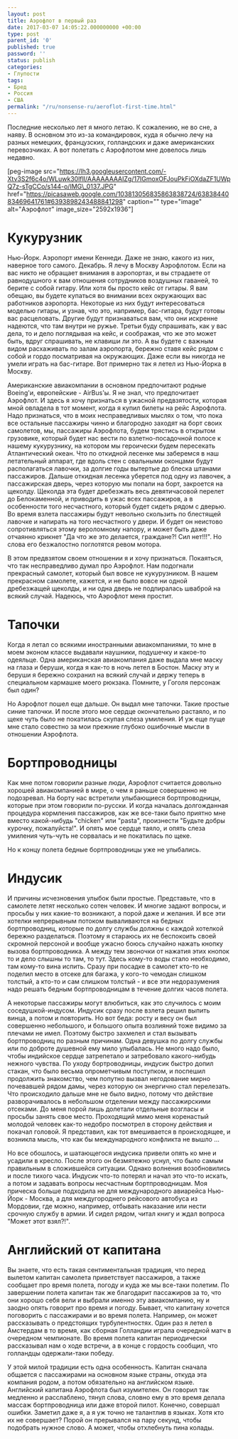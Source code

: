 ```yaml
---
layout: post
title: Аэрофлот в первый раз
date: 2017-03-07 14:05:22.000000000 +00:00
type: post
parent_id: '0'
published: true
password: ''
status: publish
categories:
- Глупости
tags:
- Бред
- Россия
- США
permalink: "/ru/nonsense-ru/aeroflot-first-time.html"
---
```

Последние несколько лет я много летаю. К сожалению, не во сне, а наяву. В основном это из-за командировок, куда я обычно лечу&nbsp;на разных немецких, французских, голландских и даже американских перевозчиках. А вот полетать с Аэрофлотом мне довелось лишь недавно.

[peg-image src="https://lh3.googleusercontent.com/-Xtv3S2f6c4o/WLuwk30lflI/AAAAAAAAIZg/17IGmoxOFJouPkFiOXdaZF1UWpQ7z-sTgCCo/s144-o/IMG\_0137.JPG" href="https://picasaweb.google.com/103813056835863838724/6383844083469641761#6393898243488841298" caption="" type="image" alt="Аэрофлот" image\_size="2592x1936"]

# Кукурузник

Нью-Йорк. Аэропорт имени Кеннеди. Даже не знаю, какого из них, наверное того самого. Декабрь. Я лечу в Москву Аэрофлотом. Если на вас никто не обращает внимания в аэропортах, и вы страдаете&nbsp;от равнодушного к вам отношения сотрудников воздушных гаваней, то берите с собой гитару. Или хотя бы просто кейс от гитары. Я вам обещаю, вы будете купаться во внимании всех окружающих вас работников аэропорта. Некоторые из них будут интересоваться моделью гитары, и узнав, что это, например, бас-гитара, будут готовы вас расцеловать. Другие будут признаваться&nbsp;вам, что они искренне надеются, что там внутри не ружье. Третьи буду спрашивать, как у вас дела, то и дело поглядывая на кейс, и соображая, что же это может быть, вдруг спрашивать, не клавиши ли это. А вы будете с важным видом расхаживать по залам аэропорта, бережно ставя кейс рядом с собой и гордо посматривая на окружающих. Даже если вы никогда не умели играть на бас-гитаре. Вот примерно так я летел из Нью-Йорка в Москву.

Американские авиакомпании в основном предпочитают родные Boeing'и, европейские - AirBus'ы. Я не знал, что предпочитает Аэрофлот. И здесь я хочу признаться в ужасной предвзятости, которая мной овладела&nbsp;в тот момент, когда я купил билеты на рейс Аэрофлота. Надо признаться, что в моих несправедливых мыслях о том, что пока все остальные пассажиры чинно и благородно заходят на борт своих самолетов, мы, пассажиры Аэрофлота, будем трястись в открытом грузовике, который будет нас вести по взлетно-посадочной полосе к нашему кукурузнику, на котором мы героически будем пересекать Атлантический океан. Что по откидной лесенке мы заберемся в наш летательный аппарат, где вдоль стен с овальными оконцами&nbsp;будут располагаться лавочки, за долгие годы вытертые до блеска штанами пассажиров. Дальше откидная лесенка уберется под одну из лавочек, а пассажирская дверь, через которую мы попали на борт, закроется на щеколду. Щеколда эта будет дребезжать весь девятичасовой перелет до Белокаменной, и приводить в ужас всех пассажиров, а в особенности того несчастного, который будет сидеть рядом с дверью. Во время взлета пассажиры будут невольно скользить по блестящей лавочке и напирать на того несчастного&nbsp;у двери. И будет он неистово сопротивляться этому вероломному напору, и может быть даже отчаянно крикнет "Да что же это делается, граждане?! Сил нет!!!". Но слова его безжалостно поглотятся ревом мотора.

В этом предвзятом своем отношении я и хочу признаться. Покаяться, что так несправедливо думал про Аэрофлот. Нам подогнали прекрасный самолет, который был вовсе не кукурузником. В нашем прекрасном самолете, кажется, и не было вовсе ни одной дребезжащей щеколды, и ни одна дверь не подпиралась шваброй на всякий случай. Надеюсь, что Аэрофлот меня простит.

# Тапочки

Когда я летал со всякими иностранными авиакомпаниями, то мне в моем эконом классе выдавали наушники, подушечку и какое-то одеяльце. Одна американская авиакомпания даже выдала мне маску на глаза и беруши, когда я как-то в ночь летел в Бостон. Маску эту и беруши я бережно сохранил на всякий случай и держу теперь в специальном кармашке моего рюкзака. Помните, у Гоголя персонаж был один?

Но Аэрофлот пошел еще дальше. Он выдал мне тапочки. Такие простые синие тапочки. И после этого мое сердце окончательно растаяло, и по щеке чуть было не покатилась скупая слеза умиления. И уж еще пуще мне стало совестно за мои&nbsp;прежние глубоко ошибочные мысли в отношении Аэрофлота.

# Бортпроводницы

Как мне потом говорили разные люди, Аэрофлот считается довольно хорошей авиакомпанией в мире, о чем я раньше совершенно не подозревал. На борту нас встретили улыбающиеся бортпроводницы, которые при этом говорили по-русски. И когда началась долгожданная процедура кормления пассажиров, как же все-таки было приятно мне вместо какой-нибудь "chicken" или "pasta", произнести&nbsp;"Будьте добры курочку, пожалуйста!". И опять мое сердце таяло, и опять слеза умиления чуть-чуть не сорвалась и не покатилась по щеке.

Но к концу полета бедные бортпроводницы уже не улыбались.

# Индусик

И причины исчезновения улыбок были простые. Представьте, что в самолете летят несколько сотен человек. И многие задают вопросы, и просьбы у них какие-то возникают, а порой даже и желания. И все эти хотелки непрерывным потоком вываливаются&nbsp;на бедных бортпроводниц, которые по долгу службы должны с каждой хотелкой бережно разделаться. Поэтому я стараюсь их не беспокоить своей скромной персоной и вообще ужасно боюсь случайно нажать кнопку вызова бортпроводника. А между тем звоночки от нажатия этих кнопок то и дело слышны то там, то тут. Здесь кому-то воды стало необходимо, там кому-то вина испить. Сразу при посадке в самолет кто-то не поделил место в отсеке для багажа, у кого-то чемодан слишком толстый, а кто-то и сам слишком толстый - и все эти недоразумения надо решать бедным бортпроводницам в течение долгих часов полета.

А некоторые пассажиры могут влюбиться, как это случилось с моим соседушкой-индусом. Индусик сразу после взлета решил выпить винца, а потом и повторить. Но вот беда: росту и весу он был совершенно небольшого, и большого опыта возлияний тоже видимо за плечами не имел. Поэтому быстро захмелел и стал вызывать бортпроводниц по разным причинам. Одна девушка по долгу службы или по доброте душевной ему мило улыбалась. Не много надо было, чтобы индийское сердце затрепетало и затребовало какого-нибудь нежного чувства. По уходу бортроводницы, индусик быстро допил стакан, что было весьма опрометчивым поступком, и&nbsp;поспешил продолжить знакомство, чем попутно вызвал негодование мирно почевавшей рядом дамы, через которую он энергично стал перелезать. Что происходило дальше мне не было видно, потому что действие разворачивалось в небольшом отделении между пассажирскими отсеками. До меня порой лишь долетали отдельные возгласы и просьбы занять свое место. Проходящий мимо меня коренастый молодой человек как-то недобро посмотрел в сторону действия и покачал головой. Я представил, как тот вмешивается в происходящее, и возникла мысль, что как бы международного конфликта не вышло ...

Но все обошлось, и шатающегося индусика привели опять ко мне и усадили в кресло. После этого он безмятежно уснул, что было самым правильным в сложившейся ситуации. Однако волнения возобновились и после тихого часа. Индусик что-то потерял и начал это что-то искать, а потом и задавать вопросы несчастным бортпроводницам. Моя прическа больше подходила не для международного авиарейса Нью-Йорк - Москва, а для междугороднего рейсового автобуса из Мордовии, где можно, например, отбывать наказание или нести срочную службу в армии. И сидел рядом, читал книгу и ждал вопроса "Может этот взял?!".

# Английский от капитана

Вы знаете, что есть такая сентиментальная традиция, что перед вылетом капитан самолета приветствует пассажиров, а также сообщает про время полета, погоду и куда же мы все-таки полетим. По завершении полета капитан так же благодарит пассажиров за то, что они хорошо себя вели и выбрали именно эту авиакомпанию, ну и заодно опять говорит про время и погоду. Бывает, что капитану хочется поговорить с пассажирами и во время полета. Например, он может рассказывать о предстоящих турбулентностях. Один раз я летел в Амстердам в то время, как сборная Голландии играла очередной матч в очередном чемпионате. Во время полета капитан периодически рассказывал нам о&nbsp;ходе встречи, а в конце с гордость сообщил, что голландцы одержали-таки победу.

У этой милой традиции есть одна особенность. Капитан сначала общается с пассажирами на основном языке страны, откуда эта компания родом, а потом обязательно на английском языке. Английский капитана Аэрофлота был изумителен. Он говорил так медленно и расслаблено, тянул слова, словно ему в это время делала массаж бортпроводница или даже второй пилот. Конечно, совершал ошибки. Заметил даже я, а я уж точно не талантлив в языках. Хотя кто их не совершает? Порой он прерывался на пару секунд, чтобы подобрать нужное слово. А может, чтобы отхлебнуть&nbsp;пина колады.

